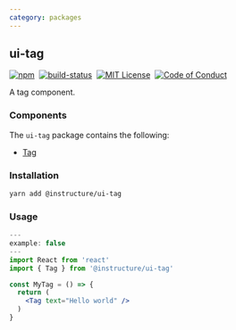 ```yaml
---
category: packages
---
```


## ui-tag

[![npm][npm]][npm-url]&nbsp;
[![build-status][build-status]][build-status-url]&nbsp;
[![MIT License][license-badge]][LICENSE]&nbsp;
[![Code of Conduct][coc-badge]][coc]

A tag component.


### Components
The `ui-tag` package contains the following:
- [Tag](#Tag)


### Installation

```sh
yarn add @instructure/ui-tag
```

### Usage
```jsx
---
example: false
---
import React from 'react'
import { Tag } from '@instructure/ui-tag'

const MyTag = () => {
  return (
    <Tag text="Hello world" />
  )
}
```

[npm]: https://img.shields.io/npm/v/@instructure/ui-tag.svg
[npm-url]: https://npmjs.com/package/@instructure/ui-tag

[build-status]: https://travis-ci.org/instructure/instructure-ui.svg?branch=master
[build-status-url]: https://travis-ci.org/instructure/instructure-ui "Travis CI"

[license-badge]: https://img.shields.io/npm/l/instructure-ui.svg?style=flat-square
[license]: https://github.com/instructure/instructure-ui/blob/master/LICENSE

[coc-badge]: https://img.shields.io/badge/code%20of-conduct-ff69b4.svg?style=flat-square
[coc]: https://github.com/instructure/instructure-ui/blob/master/CODE_OF_CONDUCT.md
